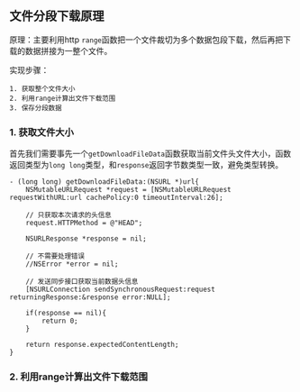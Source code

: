 ## 文件分段下载原理

原理：主要利用http `range`函数把一个文件裁切为多个数据包段下载，然后再把下载的数据拼接为一整个文件。

实现步骤：

```
1. 获取整个文件大小
2. 利用range计算出文件下载范围
3. 保存分段数据
```

### 1. 获取文件大小

首先我们需要事先一个`getDownloadFileData`函数获取当前文件头文件大小，函数返回类型为`long long`类型，和`response`返回字节数类型一致，避免类型转换。

```objc
- (long long) getDownloadFileData:(NSURL *)url{
    NSMutableURLRequest *request = [NSMutableURLRequest requestWithURL:url cachePolicy:0 timeoutInterval:26];

    // 只获取本次请求的头信息
    request.HTTPMethod = @"HEAD";

    NSURLResponse *response = nil;

    // 不需要处理错误
    //NSError *error = nil;

    // 发送同步接口获取当前数据头信息
    [NSURLConnection sendSynchronousRequest:request returningResponse:&response error:NULL];

    if(response == nil){
        return 0;
    }

    return response.expectedContentLength;
}
```
### 2. 利用range计算出文件下载范围



